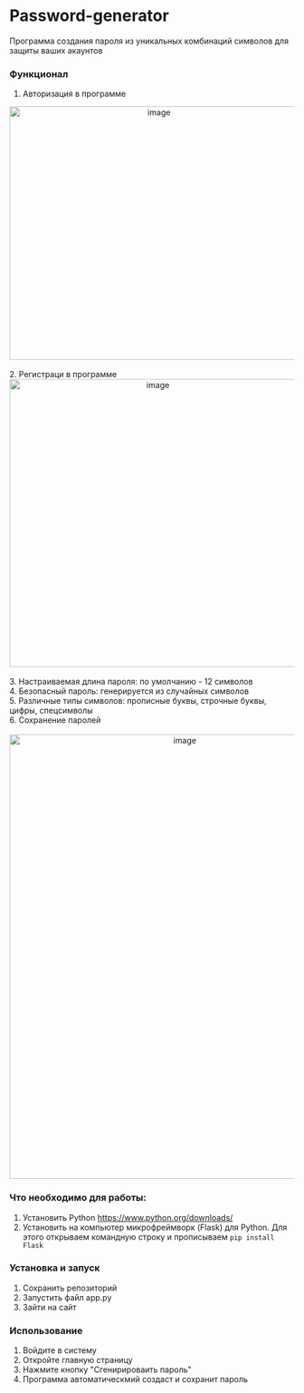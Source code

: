 # Password-generator
Программа создания пароля из уникальных комбинаций символов для защиты ваших акаунтов

### Функционал
1. Авторизация в программе <br>
<div align="center"> <img width="513" height="447" alt="image" src="https://github.com/user-attachments/assets/05fd5ab2-8627-481a-8e2d-8fe796cd7757"/> </div> <br>
2. Регистраци в программе <br>
<div align="center"> <img width="509" height="508" alt="image" src="https://github.com/user-attachments/assets/af11056f-cd57-4697-9ea6-7c1274fabe78"/> </div> <br>
3. Настраиваемая длина пароля: по умолчанию - 12 символов <br>
4. Безопасный пароль: генерируется из случайных символов <br>
5. Различные типы символов: прописные буквы, строчные буквы, цифры, спецсимволы <br>
6. Сохранение паролей <br>
<br>
<div align="center"> <img width="604" height="784" alt="image" src="https://github.com/user-attachments/assets/09b55baf-edd3-44b4-9e51-0f98ce041cb2" />
 </div>

### Что необходимо для работы: 
1. Установить Python https://www.python.org/downloads/
2. Установить на компьютер микрофреймворк (Flask) для Python. Для этого открываем командную строку и прописываем ```pip install Flask```

### Установка и запуск
1. Сохранить репозиторий
2. Запустить файл app.py
3. Зайти на сайт

### Использование
1. Войдите в систему
2. Откройте главную страницу
3. Нажмите кнопку "Сгенирироваить пароль"
4. Программа автоматическмий создаст и сохранит пароль
